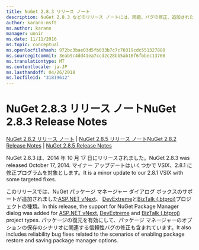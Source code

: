 ```yaml
---
title: NuGet 2.8.3 リリース ノート
description: NuGet 2.8.3 などのリリース ノートには、問題、バグの修正、追加された機能、および Dcr が知られています。
author: karann-msft
ms.author: karann
manager: unnir
ms.date: 11/11/2016
ms.topic: conceptual
ms.openlocfilehash: 972bc3bae03d5fb033b7c7c70319cdc551327880
ms.sourcegitcommit: 3eab9c4dd41ea7ccd2c28bb5ab16f6fbbec13708
ms.translationtype: MT
ms.contentlocale: ja-JP
ms.lasthandoff: 04/26/2018
ms.locfileid: "31819612"
---
```

# <a name="nuget-283-release-notes"></a><span data-ttu-id="6c5e9-103">NuGet 2.8.3 リリース ノート</span><span class="sxs-lookup"><span data-stu-id="6c5e9-103">NuGet 2.8.3 Release Notes</span></span>

<span data-ttu-id="6c5e9-104">[NuGet 2.8.2 リリース ノート](../release-notes/nuget-2.8.2.md) | [NuGet 2.8.5 リリース ノート](../release-notes/nuget-2.8.5.md)</span><span class="sxs-lookup"><span data-stu-id="6c5e9-104">[NuGet 2.8.2 Release Notes](../release-notes/nuget-2.8.2.md) | [NuGet 2.8.5 Release Notes](../release-notes/nuget-2.8.5.md)</span></span>

<span data-ttu-id="6c5e9-105">NuGet 2.8.3 は、2014 年 10 月 17 日にリリースされました。</span><span class="sxs-lookup"><span data-stu-id="6c5e9-105">NuGet 2.8.3 was released October 17, 2014.</span></span> <span data-ttu-id="6c5e9-106">マイナー アップデートはいくつかで VSIX、2.8.1 に修正プログラムを対象とします。</span><span class="sxs-lookup"><span data-stu-id="6c5e9-106">It is a minor update to our 2.8.1 VSIX with some targeted fixes.</span></span>

<span data-ttu-id="6c5e9-107">このリリースでは、NuGet パッケージ マネージャー ダイアログ ボックスのサポートが追加されました[ASP.NET vNext](http://www.asp.net/vnext)、 [DevExtreme](http://js.devexpress.com/)と[BizTalk (.btproj)](/biztalk/core/developing-biztalk-server-applications)プロジェクトの種類。</span><span class="sxs-lookup"><span data-stu-id="6c5e9-107">In this release, the support for NuGet Package Manager dialog was added for [ASP.NET vNext](http://www.asp.net/vnext), [DevExtreme](http://js.devexpress.com/) and [BizTalk (.btproj)](/biztalk/core/developing-biztalk-server-applications) project types.</span></span> <span data-ttu-id="6c5e9-108">パッケージの復元を有効にして、パッケージ マネージャーのオプションの保存のシナリオに関連する信頼性バグの修正も含まれています。</span><span class="sxs-lookup"><span data-stu-id="6c5e9-108">It also includes reliability bug fixes related to the scenarios of enabling package restore and saving package manager options.</span></span>

